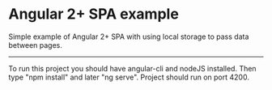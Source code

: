 # Angular 2+ SPA example

Simple example of Angular 2+ SPA with using local storage to pass data between pages.

------------------------
To run this project you should have angular-cli and nodeJS installed. Then type "npm install" and later "ng serve". Project should run on port 4200.
